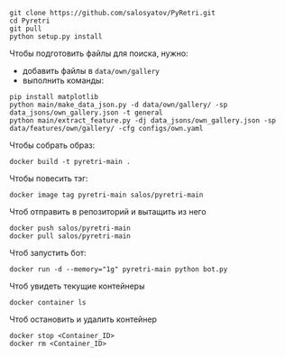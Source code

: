 ```
git clone https://github.com/salosyatov/PyRetri.git
cd Pyretri
git pull
python setup.py install
```


Чтобы подготовить файлы для поиска, нужно:
- добавить файлы в `data/own/gallery`
- выполнить команды:
```
pip install matplotlib
python main/make_data_json.py -d data/own/gallery/ -sp data_jsons/own_gallery.json -t general
python main/extract_feature.py -dj data_jsons/own_gallery.json -sp data/features/own/gallery/ -cfg configs/own.yaml
```

Чтобы собрать образ:
```
docker build -t pyretri-main .
```
Чтобы повесить тэг:
```
docker image tag pyretri-main salos/pyretri-main
```
Чтоб отправить в репозиторий и вытащить из него
```
docker push salos/pyretri-main
docker pull salos/pyretri-main
```

Чтоб запустить бот:
```
docker run -d --memory="1g" pyretri-main python bot.py
```
Чтоб увидеть текущие контейнеры
```
docker container ls
```

Чтоб остановить и удалить контейнер 
```
docker stop <Container_ID>
docker rm <Container_ID>

```